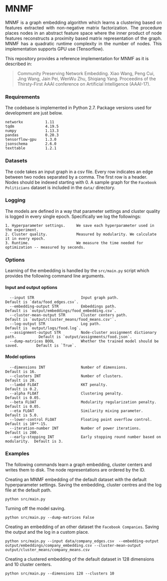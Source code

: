 # MNMF

<p align="justify">
MNMF is a graph embedding algorithm which learns a clustering based on features extracted with non-negative matrix factorization. The procedure places nodes in an abstract feature space where the inner product of node features reconstructs a proximity based matrix representation of the graph. MNMF has a quadratic runtime complexity in the number of nodes. This implementation supports GPU use (Tensorflow).
</p>

This repository provides a reference implementation for MNMF as it is described in:
> Community Preserving Network Embedding.
> Xiao Wang, Peng Cui, Jing Wang, Jain Pei, WenWu Zhu, Shiqiang Yang.
> Proceedins of the Thirsty-First AAAI conference on Artificial Intelligence (AAAI-17).

### Requirements

The codebase is implemented in Python 2.7. Package versions used for development are just below.
```
networkx          1.11
tqdm              4.19.5
numpy             1.13.3
pandas            0.20.3
tensorflow-gpu    1.3.0
jsonschema        2.6.0
texttable         1.2.1
```

### Datasets

The code takes an input graph in a csv file. Every row indicates an edge between two nodes separated by a comma. The first row is a header. Nodes should be indexed starting with 0. A sample graph for the `Facebook Politicians` dataset is included in the  `data/` directory.

### Logging

The models are defined in a way that parameter settings and cluster quality is logged in every single epoch. Specifically we log the followings:

```
1. Hyperparameter settings.     We save each hyperparameter used in the experiment.
2. Cluster quality.             Measured by modularity. We calculate it in every epoch.
3. Runtime.                     We measure the time needed for optimization -- measured by seconds.
```

### Options

Learning of the embedding is handled by the `src/main.py` script which provides the following command line arguments.

#### Input and output options

```
  --input STR                     Input graph path.                                 Default is `data/food_edges.csv`.
  --embedding-output STR          Embeddings path.                                  Default is `output/embeddings/food_embedding.csv`.
  --cluster-mean-output STR       Cluster centers path.                             Default is `output/cluster_means/food_means.csv'`.
  --log-output STR                Log path.                                         Default is `output/logs/food.log`.
  --assignment-output STR         Node-cluster assignment dictionary path.          Default is `output/assignments/food.json`.
  --dump-matrices BOOL            Whether the trained model should be saved.        Default is `True`.
```
#### Model options
```
  --dimensions INT                Number of dimensions.                             Default is 16.
  --clusters INT                  Number of clusters.                               Default is 20.
  --lambd FLOAT                   KKT penalty.			                    Default is 0.2.
  --alpha FLOAT                   Clustering penalty.                               Default is 0.05.
  --beta FLOAT                    Modularity regularization penalty.                Default is 0.05.
  --eta FLOAT                     Similarity mixing parameter.                      Default is 5.0.
  --lower-control FLOAT           Floating point overflow control.                  Default is 10**-15.
  --iteration-number INT          Number of power iterations.                       Default is 200.
  --early-stopping INT            Early stopping round number based on modularity.  Default is 3.
```

### Examples

The following commands learn a graph embedding, cluster centers and writes them to disk. The node representations are ordered by the ID.

Creating an MNMF embedding of the default dataset with the default hyperparameter settings. Saving the embedding, cluster centres and the log file at the default path.

```
python src/main.py
```

Turning off the model saving.

```
python src/main.py --dump-matrices False
```

Creating an embedding of an other dataset the `Facebook Companies`. Saving the output and the log in a custom place.

```
python src/main.py --input data/company_edges.csv  --embedding-output output/embeddings/company_embedding.csv --cluster-mean-output output/cluster_means/company_means.csv
```

Creating a clustered embedding of the default dataset in 128 dimensions and 10 cluster centers.

```
python src/main.py --dimensions 128 --clusters 10
```
